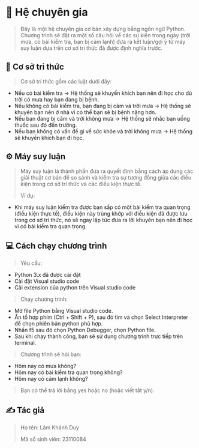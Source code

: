# 📖 Hệ chuyên gia

>Đây là một hệ chuyên gia cơ bản xây dựng bằng ngôn ngữ Python.
Chương trình sẽ đặt ra một số câu hỏi về các sự kiện trong ngày (trời mưa, có bài kiểm tra, bạn bị cảm lạnh) đưa ra kết luận/gợi ý từ máy suy luận dựa trên cơ sở tri thức đã được định nghĩa trước.

## 🧠 Cơ sở tri thức
>Cơ sở trí thức gồm các luật dưới đây:
* Nếu có bài kiểm tra -> Hệ thống sẽ khuyến khích bạn nên đi học cho dù trời có mưa hay bạn đang bị bệnh.
* Nếu không có bài kiểm tra, bạn đang bị cảm và trời mưa -> Hệ thống sẽ khuyên bạn nên ở nhà vì có thể bạn sẽ bị bệnh nặng hơn.
* Nếu bạn đang bị cảm và trời không mưa -> Hệ thống sẽ nhắc bạn uống thuốc sau đó đến trường.
* Nếu bạn không có vấn đề gì về sức khỏe và trời không mưa -> Hệ thống sẽ khuyến khích bạn đi học.

## ⚙️ Máy suy luận
>Máy suy luận là thành phần đưa ra quyết định bằng cách áp dụng các giải thuật cơ bản để so sánh và kiểm tra sự tương đồng giữa các điều kiện trong cơ sở tri thức và các điều kiện thực tế.
>
>Ví dụ:
* Khi máy suy luận kiểm tra được bạn sắp có một bài kiểm tra quan trọng (điều kiện thực tế), điều kiện này trùng khớp với điều kiện đã được lưu trong cơ sở trí thức, nó sẽ ngay lập tức đưa ra lời khuyên bạn nên đi học vì có bài kiểm tra quan trọng.

## 💻 Cách chạy chương trình
>Yêu cầu:
* Python 3.x đã được cài đặt
* Cài đặt Visual studio code
* Cài extension của python trên Visual studio code
>Chạy chương trình:
* Mở file Python bằng Visual studio code.
* Ấn tổ hợp phím (Ctrl + Shift + P), sau đó tìm và chọn Select Interpreter để chọn phiên bản python phù hợp.
* Nhấn f5 sau đó chọn Python Debugger, chọn Python file.
* Sau khi chạy thành công, bạn sẽ sử dụng chương trình trực tiếp trên terminal.
>Chương trình sẽ hỏi bạn:
* Hôm nay có mưa không?
* Hôm nay có bài kiểm tra quan trọng không?
* Hôm nay có cảm lạnh không?
>Bạn có thể trả lời bằng yes hoặc no (hoặc viết tắt y/n).

## ✍️ Tác giả
>Họ tên: Lâm Khánh Duy
>
>Mã số sinh viên: 23110084
